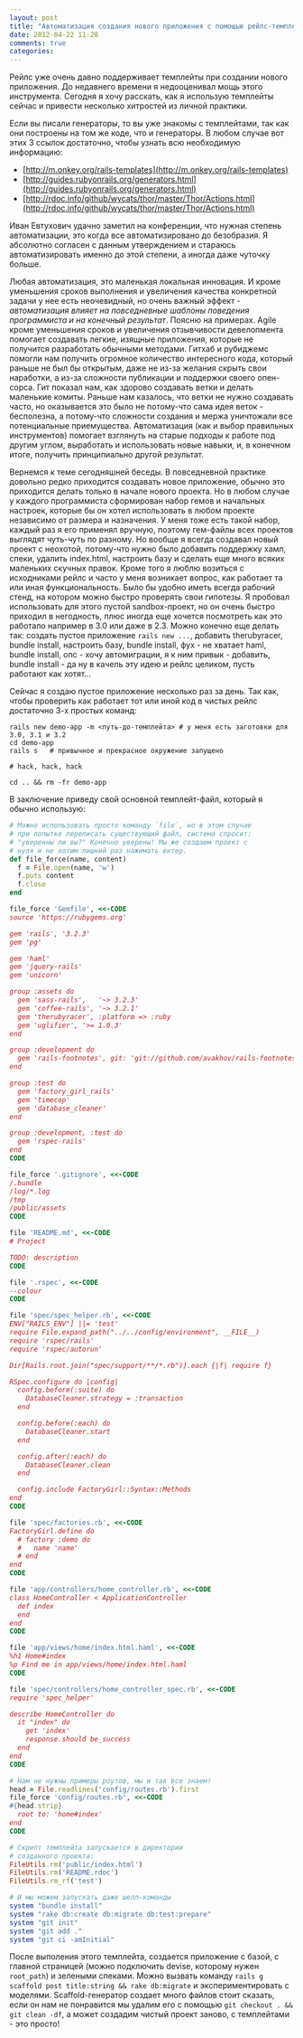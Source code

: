 ```yaml
---
layout: post
title: "Автоматизация создания нового приложения с помощью рейлс-темплейтов"
date: 2012-04-22 11:28
comments: true
categories: 
---
```

Рейлс уже очень давно поддерживает темплейты при создании нового приложения. До недавнего времени я недооценивал мощь этого инструмента.
Сегодня я хочу расскать, как я использую темплейты сейчас и привести несколько хитростей из личной практики.

Если вы писали генераторы, то вы уже знакомы с темплейтами, так как они построены на том же коде, что и генераторы.
В любом случае вот этих 3 ссылок достаточно, чтобы узнать всю необходимую информацию:

* [http://m.onkey.org/rails-templates](http://m.onkey.org/rails-templates)
* [http://guides.rubyonrails.org/generators.html](http://guides.rubyonrails.org/generators.html)
* [http://rdoc.info/github/wycats/thor/master/Thor/Actions.html](http://rdoc.info/github/wycats/thor/master/Thor/Actions.html)

Иван Евтухович удачно заметил на конференции, что нужная степень автоматизации, это когда все автоматизировано до безобразия.
Я абсолютно согласен с данным утверждением и стараюсь автоматизировать именно до этой степени, а иногда даже чуточку больше.

Любая автоматизация, это маленькая локальная инновация. И кроме уменьшения сроков выполнения и увеличения качества
конкретной задачи у нее есть неочевидный, но очень важный эффект - *автоматизация влияет на повседневные шаблоны
поведения программиста и на конечный результат*. Поясню на примерах. Agile кроме уменьшения сроков и увеличения
отзывчивости девелопмента помогает создавать
легкие, изящные приложения, которые не получится разработать обычными методами. Гитхаб и рубиджемс помогли нам получить
огромное количество интересного кода, который раньше не был бы открытым, даже не из-за желания скрыть свои наработки, а
из-за сложности публикации и поддержки своего опен-сорса. Гит показал нам, как здорово создавать ветки и делать маленькие комиты.
Раньше нам казалось, что ветки не нужно создавать часто, но оказывается это было не потому-что сама идея веток - бесполезна, а
потому-что сложности создания и мержа уничтожали все потенциальные приемущества. Автоматизация (как и выбор правильных
инструментов) помогает взглянуть на старые подходы к работе под другим углом, выработать и использовать новые навыки, и, в конечном
итоге, получить принципиально другой результат.

Вернемся к теме сегодняшней беседы.
В повседневной практике довольно редко приходится создавать новое приложение, обычно это приходится делать
только в начале нового проекта. Но в любом случае у каждого программиста сформирован
набор гемов и начальных настроек, которые бы он хотел использовать в любом проекте независимо от размера и назначения.
У меня тоже есть такой набор, каждый раз я его применял вручную, поэтому гем-файлы всех проектов выглядят чуть-чуть
по разному. Но вообще я всегда создавал новый проект с неохотой, потому-что нужно было добавить поддержку хамл,
спеки, удалить index.html, настроить базу и сделать еще много всяких маленьких скучных правок. Кроме того я люблю возиться
с исходниками рейлс и часто у меня возникает вопрос, как работает та или иная функциональность.
Было бы удобно иметь всегда рабочий стенд, на котором можно быстро проверять свои гипотезы. Я пробовал использовать
для этого пустой sandbox-проект, но он очень быстро приходил в негодность, плюс иногда еще хочется посмотреть как это работало 
например в 3.0 или даже в 2.3. Можно конечно еще делать так: создать пустое приложение `rails new ...`, добавить therubyracer, bundle install, настроить базу, bundle install, фух - не хватает haml, bundle install, опс - хочу автомиграции, я к ним привык - добавить, bundle install - да ну в качель эту идею и рейлс целиком, пусть работают как хотят...

Сейчас я создаю пустое приложение несколько раз за день. Так как, чтобы проверить как работает тот или иной код в чистых рейлс достаточно 3-х простых команд:

```
rails new demo-app -m <путь-до-темплейта> # у меня есть заготовки для 3.0, 3.1 и 3.2
cd demo-app
rails s   # привычное и прекрасное окружение запущено

# hack, hack, hack

cd .. && rm -fr demo-app
```

В заключение приведу свой основной темплейт-файл, который я обычно использую:

``` ruby
# Можно использовать просто команду `file`, но в этом случае
# при попытке переписать существующий файл, система спросит:
# "уверенны ли вы?" Конечно уверены! Мы же создаем проект с
# нуля и не хотим лишний раз нажимать ентер.
def file_force(name, content)
  f = File.open(name, 'w')
  f.puts content
  f.close
end

file_force 'Gemfile', <<-CODE
source 'https://rubygems.org'

gem 'rails', '3.2.3'
gem 'pg'

gem 'haml'
gem 'jquery-rails'
gem 'unicorn'

group :assets do
  gem 'sass-rails',   '~> 3.2.3'
  gem 'coffee-rails', '~> 3.2.1'
  gem 'therubyracer', :platform => :ruby
  gem 'uglifier', '>= 1.0.3'
end

group :development do
  gem 'rails-footnotes', git: 'git://github.com/avakhov/rails-footnotes.git', branch: 'custom'
end

group :test do
  gem 'factory_girl_rails'
  gem 'timecop'
  gem 'database_cleaner'
end

group :development, :test do
  gem 'rspec-rails'
end
CODE

file_force '.gitignore', <<-CODE
/.bundle
/log/*.log
/tmp
/public/assets
CODE

file 'README.md', <<-CODE
# Project

TODO: description
CODE

file '.rspec', <<-CODE
--colour
CODE

file 'spec/spec_helper.rb', <<-CODE
ENV["RAILS_ENV"] ||= 'test'
require File.expand_path("../../config/environment", __FILE__)
require 'rspec/rails'
require 'rspec/autorun'

Dir[Rails.root.join("spec/support/**/*.rb")].each {|f| require f}

RSpec.configure do |config|
  config.before(:suite) do
    DatabaseCleaner.strategy = :transaction
  end

  config.before(:each) do
    DatabaseCleaner.start
  end

  config.after(:each) do
    DatabaseCleaner.clean
  end

  config.include FactoryGirl::Syntax::Methods
end
CODE

file 'spec/factories.rb', <<-CODE
FactoryGirl.define do
  # factory :demo do
  #   name 'name'
  # end
end
CODE

file 'app/controllers/home_controller.rb', <<-CODE
class HomeController < ApplicationController
  def index
  end
end
CODE

file 'app/views/home/index.html.haml', <<-CODE
%h1 Home#index
%p Find me in app/views/home/index.html.haml
CODE

file 'spec/controllers/home_controller_spec.rb', <<-CODE
require 'spec_helper'

describe HomeController do
  it "index" do
    get 'index'
    response.should be_success
  end
end
CODE

# Нам не нужны примеры роутов, мы и так все знаем!
head = File.readlines('config/routes.rb').first
file_force 'config/routes.rb', <<-CODE
#{head.strip}
  root to: 'home#index'
end
CODE

# Скрипт темплейта запускается в директории
# созданного проекта:
FileUtils.rm('public/index.html')
FileUtils.rm('README.rdoc')
FileUtils.rm_rf('test')

# И мы можем запускать даже шелл-команды
system "bundle install"
system "rake db:create db:migrate db:test:prepare"
system "git init"
system "git add ."
system "git ci -amInitial"
```

После выполения этого темплейта, создается приложение с базой, с главной страницей (можно подключить
devise, которому нужен `root_path`) и зелеными спеками.
Можно вызвать команду `rails g scaffold post title:string && rake db:migrate` и экспериментировать
с моделями. Scaffold-генератор создает много файлов стоит сказать, если он нам не понравится
мы удалим его с помощью `git checkout . && git clean -df`, а может создадим чистый проект заново, с темплейтами - это просто!
